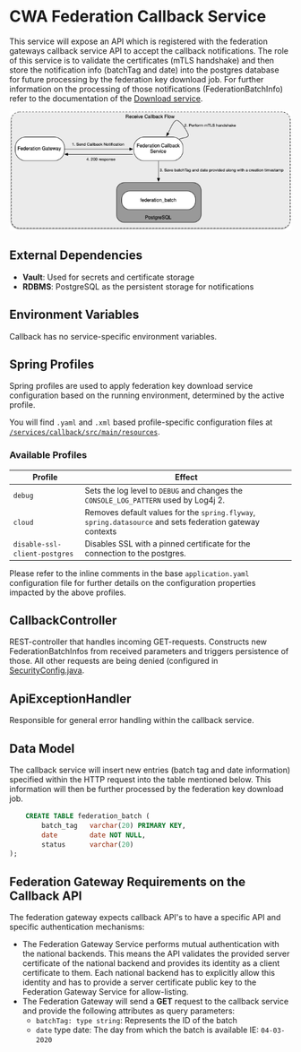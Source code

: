 # CWA Federation Callback Service

This service will expose an API which is registered with the federation gateways callback service API to accept the callback notifications.
The role of this service is to validate the certificates (mTLS handshake) and then store the notification info (batchTag and date) into the postgres database for future processing by the federation key download job.
For further information on the processing of those notifications (FederationBatchInfo) refer to the documentation of the [Download service](FEDERATION-DOWNLOAD.md).

![Callback Flow Diagram](./images/callback-flow.png)

## External Dependencies

- **Vault**: Used for secrets and certificate storage
- **RDBMS**: PostgreSQL as the persistent storage for notifications

## Environment Variables

Callback has no service-specific environment variables.

## Spring Profiles

Spring profiles are used to apply federation key download service configuration based on the running environment, determined by the active profile.

You will find `.yaml` and `.xml` based profile-specific configuration files at [`/services/callback/src/main/resources`](/services/callback/src/main/resources).

### Available Profiles

Profile                                           | Effect
--------------------------------------------------|-------------
`debug`                                           | Sets the log level to `DEBUG` and changes the `CONSOLE_LOG_PATTERN` used by Log4j 2.
`cloud`                                           | Removes default values for the `spring.flyway`, `spring.datasource` and sets federation gateway contexts
`disable-ssl-client-postgres`                     | Disables SSL with a pinned certificate for the connection to the postgres.

Please refer to the inline comments in the base `application.yaml` configuration file for further details on the configuration properties impacted by the above profiles.

## CallbackController

REST-controller that handles incoming GET-requests. Constructs new FederationBatchInfos from received parameters and triggers persistence of those.
All other requests are being denied (configured in [SecurityConfig.java](SecurityConfig.java).

## ApiExceptionHandler

Responsible for general error handling within the callback service.

## Data Model

The callback service will insert new entries (batch tag and date information) specified within the HTTP request into the table mentioned below. This information will then be further processed by the federation key download job.

```sql
    CREATE TABLE federation_batch (
        batch_tag   varchar(20) PRIMARY KEY,
        date        date NOT NULL,
        status      varchar(20)
);
```

## Federation Gateway Requirements on the Callback API

The federation gateway expects callback API's to have a specific API and specific authentication mechanisms:

- The Federation Gateway Service performs mutual authentication with the national backends. This means the API validates the provided server certificate of the national backend and provides its identity as a client certificate to them. Each national backend has to explicitly allow this identity and has to provide a server certificate public key to the Federation Gateway Service for allow-listing.
- The Federation Gateway will send a **GET** request to the callback service and provide the following attributes as query parameters:
  - `batchTag: type string`: Represents the ID of the batch
  - `date` type date: The day from which the batch is available IE: `04-03-2020`
